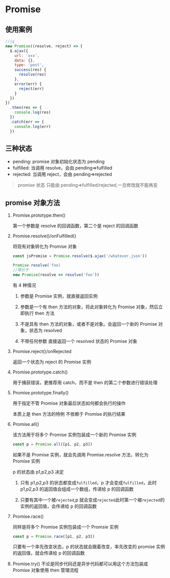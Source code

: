 # Promise

## 使用案例

```js
//jq
new Promise((resolve, reject) => {
  $.ajax({
    url: 'xxx',
    data: {},
    type: 'post',
    success(res) {
      resolve(res)
    },
    error(err) {
      reject(err)
    }
  })
})
  .then(res => {
    console.log(res)
  })
  .catch(err => {
    console.log(err)
  })
```

## 三种状态

- pending: promise 对象初始化状态为 pending
- fulfilled: 当调用 resolve，会由 pending=>fulfilled
- rejected: 当调用 reject，会由 pending=>rejected

> promise 状态 只能由 pending=>fulfilled/rejected,一旦修改就不能再变

## promise 对象方法

1. Promise.prototype.then()

   第一个参数是 resolve 的回调函数，第二个是 reject 的回调函数

2. Promise.resolve()/onFulfilled()

   将现有对象转化为 Promise 对象

   ```js
   const jsPromise = Promise.resolve($.ajax('/whatever.json'))

   Promise.resolve('foo)
   //等价于
   new Promise(resolve => resolve('foo'))
   ```

   有 4 种情况

   1. 参数是 Promise 实例，就直接返回实例

   2. 参数是一个有 then 方法的对象，将此对象转化为 Promise 对象，然后立即执行 then 方法

   3. 不是具有 then 方法的对象，或者不是对象。会返回一个新的 Promise 对象，状态为 resolved

   4. 不带任何参数 直接返回一个 resolved 状态的 Promise 对象

3. Promise.reject()/onRejected

   返回一个状态为 reject 的 Promise 实例

4. Promise.prototype.catch()

   用于捕获错误，更推荐用 catch，而不是 then 的第二个参数进行错误处理

5. Promise.prototype.finally()

   用于指定不管 Promise 对象最后状态如何都会执行的操作

   本质上是 then 方法的特例 不依赖于 Promise 的执行结果

6. Promise.all()

   该方法用于将多个 Promise 实例包装成一个新的 Promise 实例

   ```js
   const p = Promise.all([p1, p2, p3])
   ```

   如果不是 Promise 实例，就会先调用 Promise.resolve 方法，转化为 Promise 实例

   p 的状态由 p1,p2,p3 决定

   1. 只有 p1,p2,p3 的状态都变成`fulfilled`，p 才会变成`fulfilled`，此时 p1,p2,p3 的返回值会组成一个数组，传递给 p 的回调函数

   2. 只要有其中一个被`rejected`,p 就会变成`rejected`此时第一个被`rejected`的实例的返回值，会传递给 p 的回调函数

7. Promise.race()

   同样是将多个 Promise 实例包装成一个 Promsie 实例

   ```js
   const p = Promise.race([p1, p2, p3])
   ```

   只要有一个率先改变状态，p 的状态就会跟着改变，率先改变的 promise 实例的返回值，就会传递给 p 的回调函数

8. Promise.try()
   不论是同步代码还是异步代码都可以用这个方法包装成 Promise 对象使用 then 管理流程
